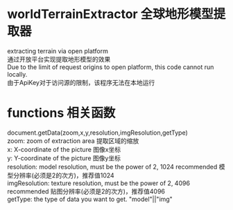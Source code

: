 # worldTerrainExtractor 全球地形模型提取器
extracting terrain via open platform<br>
通过开放平台实现提取地形模型的效果<br>
Due to the limit of request origins to open platform, this code cannot run locally.<br>
由于ApiKey对于访问源的限制，该程序无法在本地运行<br>

# functions 相关函数
document.getData(zoom,x,y,resolution,imgResolution,getType)<br>
zoom: zoom of extraction area 提取区域的缩放<br>
x: X-coordinate of the picture 图像x坐标<br>
y: Y-coordinate of the picture 图像y坐标<br>
resolution: model resolution, must be the power of 2, 1024 recommended 模型分辨率(必须是2的次方)，推荐值1024<br>
imgResolution: texture resolution, must be the power of 2, 4096 recommended 贴图分辨率(必须是2的次方)，推荐值4096<br>
getType: the type of data you want to get. "model"||"img"
